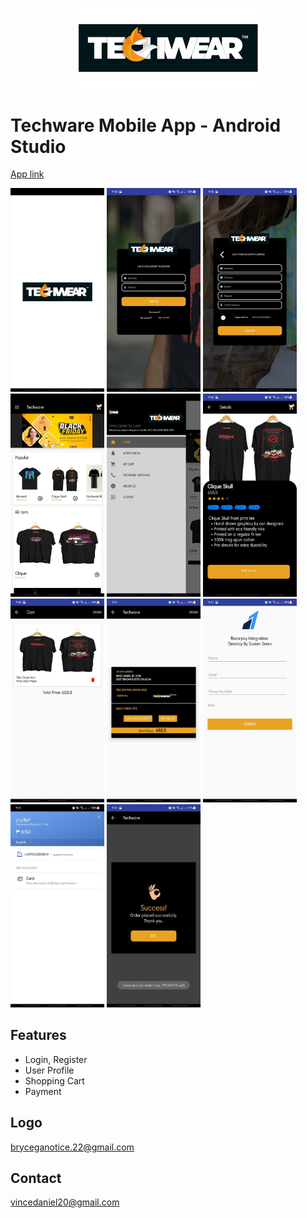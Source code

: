 

<p align="center"> 
<img src="images/logo%20new.png" width="300">
</p>

# Techware Mobile App - Android Studio



[App link](https://drive.google.com/drive/u/0/folders/1ayIYqSHCdaUOlVwpVmQEMRb5jOnGD3Od)

<img src="images/Splash%20Screen.jpg" width="150"> <img src="images/Login.jpg" width="150" > <img src="images/Sign%20up.jpg" width="150"> <img src="images/home.jpg" width="150"> <img src="images/Navigation.jpg" width="150"> <img src="images/Product%20detail.jpg" width="150"> <img src="images/cart.jpg" width="150"> <img src="images/product%20confirmation.jpg" width="150"> <img src="images/razor%20setup.jpg" width="150"> <img src="images/razor%20details.jpg" width="150"> <img src="images/success.jpg" width="150">


## Features
- Login, Register 
- User Profile
- Shopping Cart
- Payment


## Logo
bryceganotice.22@gmail.com

## Contact
vincedaniel20@gmail.com


